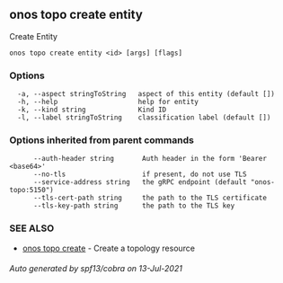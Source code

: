 ## onos topo create entity

Create Entity

```
onos topo create entity <id> [args] [flags]
```

### Options

```
  -a, --aspect stringToString   aspect of this entity (default [])
  -h, --help                    help for entity
  -k, --kind string             Kind ID
  -l, --label stringToString    classification label (default [])
```

### Options inherited from parent commands

```
      --auth-header string       Auth header in the form 'Bearer <base64>'
      --no-tls                   if present, do not use TLS
      --service-address string   the gRPC endpoint (default "onos-topo:5150")
      --tls-cert-path string     the path to the TLS certificate
      --tls-key-path string      the path to the TLS key
```

### SEE ALSO

* [onos topo create](onos_topo_create.md)	 - Create a topology resource

###### Auto generated by spf13/cobra on 13-Jul-2021
